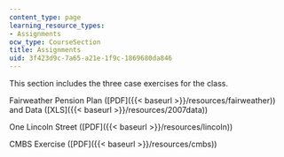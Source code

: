 ```yaml
---
content_type: page
learning_resource_types:
- Assignments
ocw_type: CourseSection
title: Assignments
uid: 3f423d9c-7a65-a21e-1f9c-1869680da846
---
```


This section includes the three case exercises for the class.

Fairweather Pension Plan ([PDF]({{< baseurl >}}/resources/fairweather)) and Data ([XLS]({{< baseurl >}}/resources/2007data))

One Lincoln Street ([PDF]({{< baseurl >}}/resources/lincoln))

CMBS Exercise ([PDF]({{< baseurl >}}/resources/cmbs))